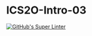 # ICS2O-Intro-03

[![GitHub's Super Linter](https://github.com/KaitlynIp64/ICS2O-Intro-03/workflows/GitHub's%20Super%20Linter/badge.svg)](https://github.com/KaitlynIp64/ICS2O-Intro-03/actions)
